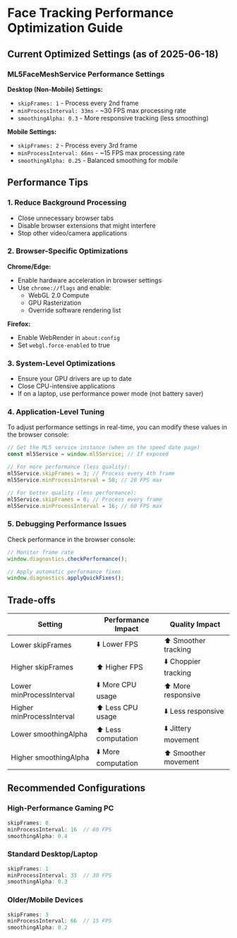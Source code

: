 # Face Tracking Performance Optimization Guide

## Current Optimized Settings (as of 2025-06-18)

### ML5FaceMeshService Performance Settings

**Desktop (Non-Mobile) Settings:**
- `skipFrames: 1` - Process every 2nd frame
- `minProcessInterval: 33ms` - ~30 FPS max processing rate
- `smoothingAlpha: 0.3` - More responsive tracking (less smoothing)

**Mobile Settings:**
- `skipFrames: 2` - Process every 3rd frame
- `minProcessInterval: 66ms` - ~15 FPS max processing rate
- `smoothingAlpha: 0.25` - Balanced smoothing for mobile

## Performance Tips

### 1. Reduce Background Processing
- Close unnecessary browser tabs
- Disable browser extensions that might interfere
- Stop other video/camera applications

### 2. Browser-Specific Optimizations

**Chrome/Edge:**
- Enable hardware acceleration in browser settings
- Use `chrome://flags` and enable:
  - WebGL 2.0 Compute
  - GPU Rasterization
  - Override software rendering list

**Firefox:**
- Enable WebRender in `about:config`
- Set `webgl.force-enabled` to true

### 3. System-Level Optimizations
- Ensure your GPU drivers are up to date
- Close CPU-intensive applications
- If on a laptop, use performance power mode (not battery saver)

### 4. Application-Level Tuning

To adjust performance settings in real-time, you can modify these values in the browser console:

```javascript
// Get the ML5 service instance (when on the speed date page)
const ml5Service = window.ml5Service; // If exposed

// For more performance (less quality):
ml5Service.skipFrames = 3; // Process every 4th frame
ml5Service.minProcessInterval = 50; // 20 FPS max

// For better quality (less performance):
ml5Service.skipFrames = 0; // Process every frame
ml5Service.minProcessInterval = 16; // 60 FPS max
```

### 5. Debugging Performance Issues

Check performance in the browser console:
```javascript
// Monitor frame rate
window.diagnostics.checkPerformance();

// Apply automatic performance fixes
window.diagnostics.applyQuickFixes();
```

## Trade-offs

| Setting | Performance Impact | Quality Impact |
|---------|-------------------|----------------|
| Lower skipFrames | ⬇️ Lower FPS | ⬆️ Smoother tracking |
| Higher skipFrames | ⬆️ Higher FPS | ⬇️ Choppier tracking |
| Lower minProcessInterval | ⬇️ More CPU usage | ⬆️ More responsive |
| Higher minProcessInterval | ⬆️ Less CPU usage | ⬇️ Less responsive |
| Lower smoothingAlpha | ⬆️ Less computation | ⬇️ Jittery movement |
| Higher smoothingAlpha | ⬇️ More computation | ⬆️ Smoother movement |

## Recommended Configurations

### High-Performance Gaming PC
```javascript
skipFrames: 0
minProcessInterval: 16  // 60 FPS
smoothingAlpha: 0.4
```

### Standard Desktop/Laptop
```javascript
skipFrames: 1
minProcessInterval: 33  // 30 FPS
smoothingAlpha: 0.3
```

### Older/Mobile Devices
```javascript
skipFrames: 3
minProcessInterval: 66  // 15 FPS
smoothingAlpha: 0.2
```
